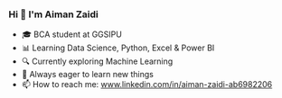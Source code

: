 ### Hi 👋 I'm Aiman Zaidi
- 🎓 BCA student at GGSIPU  
- 📊 Learning Data Science, Python, Excel & Power BI  
- 🔍 Currently exploring Machine Learning  
- 🌱 Always eager to learn new things  
- 📫 How to reach me: www.linkedin.com/in/aiman-zaidi-ab6982206
